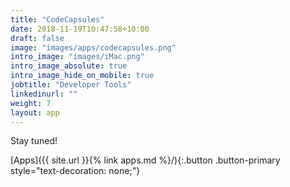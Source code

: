 ```yaml
---
title: "CodeCapsules"
date: 2018-11-19T10:47:58+10:00
draft: false
image: "images/apps/codecapsules.png"
intro_image: "images/iMac.png"
intro_image_absolute: true
intro_image_hide_on_mobile: true
jobtitle: "Developer Tools"
linkedinurl: ""
weight: 7
layout: app
---
```


Stay tuned!

[Apps]({{ site.url }}{% link apps.md %}/){:.button .button-primary style="text-decoration: none;"}

